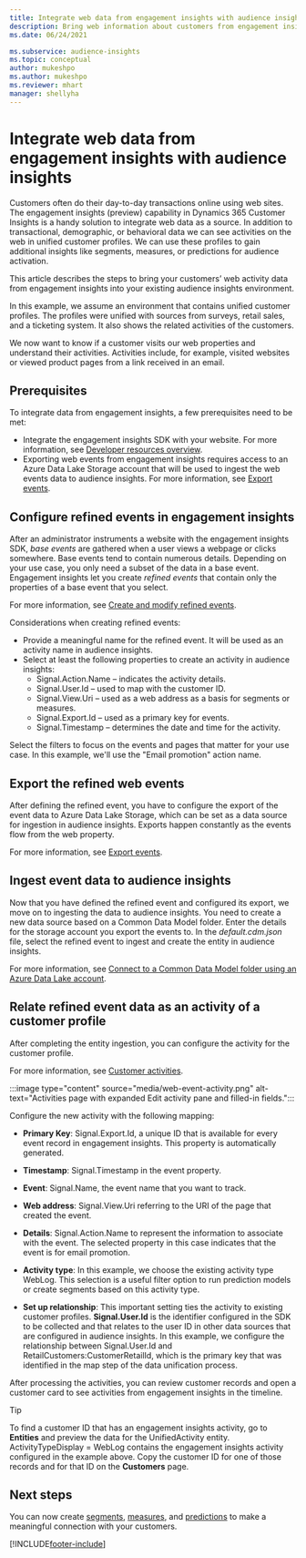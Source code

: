 ```yaml
---
title: Integrate web data from engagement insights with audience insights
description: Bring web information about customers from engagement insights to audience insights. 
ms.date: 06/24/2021

ms.subservice: audience-insights
ms.topic: conceptual
author: mukeshpo
ms.author: mukeshpo
ms.reviewer: mhart
manager: shellyha
---
```


# Integrate web data from engagement insights with audience insights

Customers often do their day-to-day transactions online using web sites. The engagement insights (preview) capability in Dynamics 365 Customer Insights is a handy solution to integrate web data as a source. In addition to transactional, demographic, or behavioral data we can see activities on the web in unified customer profiles. We can use these profiles to gain additional insights like segments, measures, or predictions for audience activation.

This article describes the steps to bring your customers’ web activity data from engagement insights into your existing audience insights environment.

In this example, we assume an environment that contains unified customer profiles. The profiles were unified with sources from surveys, retail sales, and a ticketing system. It also shows the related activities of the customers. 

We now want to know if a customer visits our web properties and understand their activities. Activities include, for example, visited websites or viewed product pages from a link received in an email.

## Prerequisites

To integrate data from engagement insights, a few prerequisites need to be met: 

- Integrate the engagement insights SDK with your website. For more information, see [Developer resources overview](../engagement-insights/developer-resources.md).
- Exporting web events from engagement insights requires access to an Azure Data Lake Storage account that will be used to ingest the web events data to audience insights. For more information, see [Export events](../engagement-insights/export-events.md).

## Configure refined events in engagement insights

After an administrator instruments a website with the engagement insights SDK, *base events* are gathered when a user views a webpage or clicks somewhere. Base events tend to contain numerous details. Depending on your use case, you only need a subset of the data in a base event. Engagement insights let you create *refined events* that contain only the properties of a base event that you select.     

For more information, see [Create and modify refined events](../engagement-insights/refined-events.md).

Considerations when creating refined events: 

- Provide a meaningful name for the refined event. It will be used as an activity name in audience insights.
- Select at least the following properties to create an activity in audience insights: 
    - Signal.Action.Name – indicates the activity details.
    - Signal.User.Id – used to map with the customer ID.
    - Signal.View.Uri – used as a web address as a basis for segments or measures.
    - Signal.Export.Id – used as a primary key for events.
    - Signal.Timestamp – determines the date and time for the activity.

Select the filters to focus on the events and pages that matter for your use case. In this example, we'll use the "Email promotion" action name.

## Export the refined web events 

After defining the refined event, you have to configure the export of the event data to Azure Data Lake Storage, which can be set as a data source for ingestion in audience insights. Exports happen constantly as the events flow from the web property.

For more information, see [Export events](../engagement-insights/export-events.md).

## Ingest event data to audience insights

Now that you have defined the refined event and configured its export, we move on to ingesting the data to audience insights. You need to create a new data source based on a Common Data Model folder. Enter the details for the storage account you export the events to. In the *default.cdm.json* file, select the refined event to ingest and create the entity in audience insights.

For more information, see [Connect to a Common Data Model folder using an Azure Data Lake account](connect-common-data-model.md).


## Relate refined event data as an activity of a customer profile

After completing the entity ingestion, you can configure the activity for the customer profile.

For more information, see [Customer activities](activities.md).

:::image type="content" source="media/web-event-activity.png" alt-text="Activities page with expanded Edit activity pane and filled-in fields.":::

Configure the new activity with the following mapping: 

- **Primary Key**: Signal.Export.Id, a unique ID that is available for every event record in engagement insights. This property is automatically generated.

- **Timestamp**: Signal.Timestamp in the event property.

- **Event**: Signal.Name, the event name that you want to track.

- **Web address**: Signal.View.Uri referring to the URI of the page that created the event.

- **Details**: Signal.Action.Name to represent the information to associate with the event. The selected property in this case indicates that the event is for email promotion.

- **Activity type**: In this example, we choose the existing activity type WebLog. This selection is a useful filter option to run prediction models or create segments based on this activity type.

- **Set up relationship**: This important setting ties the activity to existing customer profiles. **Signal.User.Id** is the identifier configured in the SDK to be collected and that relates to the user ID in other data sources that are configured in audience insights. In this example, we configure the relationship between Signal.User.Id and RetailCustomers:CustomerRetailId, which is the primary key that was identified in the map step of the data unification process.

After processing the activities, you can review customer records and open a customer card to see activities from engagement insights in the timeline. 

> [!TIP]
> To find a customer ID that has an engagement insights activity, go to **Entities** and preview the data for the UnifiedActivity entity. ActivityTypeDisplay = WebLog contains the engagement insights activity configured in the example above. Copy the customer ID for one of those records and for that ID on the **Customers** page.

## Next steps

You can now create [segments](segments.md), [measures](measures.md), and [predictions](predictions.md) to make a meaningful connection with your customers.


[!INCLUDE[footer-include](../includes/footer-banner.md)]
